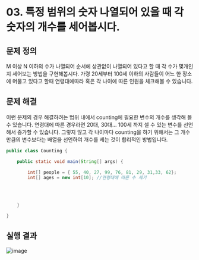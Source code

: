 # 03. 특정 범위의 숫자 나열되어 있을 때 각 숫자의 개수를 세어봅시다.

## 문제 정의

M 이상 N 이하의 수가 나열되어 순서에 상관없이 나열되어 있다고 할 때 각 수가 몇개인지 세어보는 방법을 구현해봅시다. 
가령 20세부터 100세 이하의 사람들이 어느 한 장소에 머물고 있다고 할때 연령대에따라 혹은 각 나이에 따른 인원을 체크해볼 수 있습니다. 

## 문제 해결
이런 문제의 경우 해결하려는 범위 내에서 counting에 필요한 변수의 개수를 생각해 볼 수 있습니다. 연령대에 따른 경우라면 20대, 30대... 100세 까지 셀 수 있는 변수를 선언해서 증가할 수 있습니다.
그렇지 않고 각 나이마다 counting을 하기 위해서는 그 개수만큼의 변수보다는 배열을 선언하여 개수를 세는 것이 합리적인 방법입니다.



```java
public class Counting {

	public static void main(String[] args) {

		int[] people = { 55, 40, 27, 99, 76, 81, 29, 31,33, 62}; 
		int[] ages = new int[10]; //연령대에 따른 수 세기
		

		
		
	}

}
```

## 실행 결과

![image](https://github.com/2023-12-JAVA-DEVELOPER-149/01.JAVA_FUNDMENTAL_PRACTICE/assets/75401545/8ebe6f54-64ae-4e1f-92d7-7b86b6b4cf6b)
